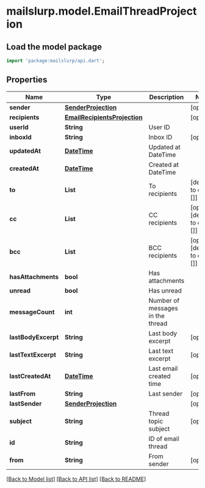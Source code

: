 # mailslurp.model.EmailThreadProjection

## Load the model package
```dart
import 'package:mailslurp/api.dart';
```

## Properties
Name | Type | Description | Notes
------------ | ------------- | ------------- | -------------
**sender** | [**SenderProjection**](SenderProjection) |  | [optional] 
**recipients** | [**EmailRecipientsProjection**](EmailRecipientsProjection) |  | [optional] 
**userId** | **String** | User ID | 
**inboxId** | **String** | Inbox ID | [optional] 
**updatedAt** | [**DateTime**](DateTime) | Updated at DateTime | 
**createdAt** | [**DateTime**](DateTime) | Created at DateTime | 
**to** | **List<String>** | To recipients | [default to const []]
**cc** | **List<String>** | CC recipients | [optional] [default to const []]
**bcc** | **List<String>** | BCC recipients | [optional] [default to const []]
**hasAttachments** | **bool** | Has attachments | 
**unread** | **bool** | Has unread | 
**messageCount** | **int** | Number of messages in the thread | 
**lastBodyExcerpt** | **String** | Last body excerpt | [optional] 
**lastTextExcerpt** | **String** | Last text excerpt | [optional] 
**lastCreatedAt** | [**DateTime**](DateTime) | Last email created time | [optional] 
**lastFrom** | **String** | Last sender | [optional] 
**lastSender** | [**SenderProjection**](SenderProjection) |  | [optional] 
**subject** | **String** | Thread topic subject | [optional] 
**id** | **String** | ID of email thread | 
**from** | **String** | From sender | [optional] 

[[Back to Model list]](../README#documentation-for-models) [[Back to API list]](../README#documentation-for-api-endpoints) [[Back to README]](../README)


